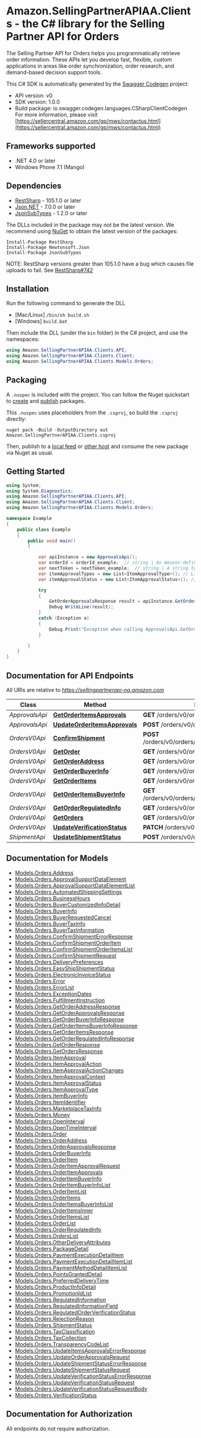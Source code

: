 # Amazon.SellingPartnerAPIAA.Clients - the C# library for the Selling Partner API for Orders

The Selling Partner API for Orders helps you programmatically retrieve order information. These APIs let you develop fast, flexible, custom applications in areas like order synchronization, order research, and demand-based decision support tools.

This C# SDK is automatically generated by the [Swagger Codegen](https://github.com/swagger-api/swagger-codegen) project:

- API version: v0
- SDK version: 1.0.0
- Build package: io.swagger.codegen.languages.CSharpClientCodegen
    For more information, please visit [https://sellercentral.amazon.com/gp/mws/contactus.html](https://sellercentral.amazon.com/gp/mws/contactus.html)

<a name="frameworks-supported"></a>
## Frameworks supported
- .NET 4.0 or later
- Windows Phone 7.1 (Mango)

<a name="dependencies"></a>
## Dependencies
- [RestSharp](https://www.nuget.org/packages/RestSharp) - 105.1.0 or later
- [Json.NET](https://www.nuget.org/packages/Newtonsoft.Json/) - 7.0.0 or later
- [JsonSubTypes](https://www.nuget.org/packages/JsonSubTypes/) - 1.2.0 or later

The DLLs included in the package may not be the latest version. We recommend using [NuGet](https://docs.nuget.org/consume/installing-nuget) to obtain the latest version of the packages:
```
Install-Package RestSharp
Install-Package Newtonsoft.Json
Install-Package JsonSubTypes
```

NOTE: RestSharp versions greater than 105.1.0 have a bug which causes file uploads to fail. See [RestSharp#742](https://github.com/restsharp/RestSharp/issues/742)

<a name="installation"></a>
## Installation
Run the following command to generate the DLL
- [Mac/Linux] `/bin/sh build.sh`
- [Windows] `build.bat`

Then include the DLL (under the `bin` folder) in the C# project, and use the namespaces:
```csharp
using Amazon.SellingPartnerAPIAA.Clients.API;
using Amazon.SellingPartnerAPIAA.Clients.Client;
using Amazon.SellingPartnerAPIAA.Clients.Models.Orders;
```
<a name="packaging"></a>
## Packaging

A `.nuspec` is included with the project. You can follow the Nuget quickstart to [create](https://docs.microsoft.com/en-us/nuget/quickstart/create-and-publish-a-package#create-the-package) and [publish](https://docs.microsoft.com/en-us/nuget/quickstart/create-and-publish-a-package#publish-the-package) packages.

This `.nuspec` uses placeholders from the `.csproj`, so build the `.csproj` directly:

```
nuget pack -Build -OutputDirectory out Amazon.SellingPartnerAPIAA.Clients.csproj
```

Then, publish to a [local feed](https://docs.microsoft.com/en-us/nuget/hosting-packages/local-feeds) or [other host](https://docs.microsoft.com/en-us/nuget/hosting-packages/overview) and consume the new package via Nuget as usual.

<a name="getting-started"></a>
## Getting Started

```csharp
using System;
using System.Diagnostics;
using Amazon.SellingPartnerAPIAA.Clients.API;
using Amazon.SellingPartnerAPIAA.Clients.Client;
using Amazon.SellingPartnerAPIAA.Clients.Models.Orders;

namespace Example
{
    public class Example
    {
        public void main()
        {

            var apiInstance = new ApprovalsApi();
            var orderId = orderId_example;  // string | An Amazon-defined order identifier, in 3-7-7 format, e.g. 933-1671587-0818628.
            var nextToken = nextToken_example;  // string | A string token returned in the response of your previous request. (optional) 
            var itemApprovalTypes = new List<ItemApprovalType>(); // List<ItemApprovalType> | When set, only return approvals for items which approval type is contained in the specified approval types. (optional) 
            var itemApprovalStatus = new List<ItemApprovalStatus>(); // List<ItemApprovalStatus> | When set, only return approvals that contain items which approval status is contained in the specified approval status. (optional) 

            try
            {
                GetOrderApprovalsResponse result = apiInstance.GetOrderItemsApprovals(orderId, nextToken, itemApprovalTypes, itemApprovalStatus);
                Debug.WriteLine(result);
            }
            catch (Exception e)
            {
                Debug.Print("Exception when calling ApprovalsApi.GetOrderItemsApprovals: " + e.Message );
            }

        }
    }
}
```

<a name="documentation-for-api-endpoints"></a>
## Documentation for API Endpoints

All URIs are relative to *https://sellingpartnerapi-na.amazon.com*

Class | Method | HTTP request | Description
------------ | ------------- | ------------- | -------------
*ApprovalsApi* | [**GetOrderItemsApprovals**](docs/ApprovalsApi.md#getorderitemsapprovals) | **GET** /orders/v0/orders/{orderId}/approvals | 
*ApprovalsApi* | [**UpdateOrderItemsApprovals**](docs/ApprovalsApi.md#updateorderitemsapprovals) | **POST** /orders/v0/orders/{orderId}/approvals | 
*OrdersV0Api* | [**ConfirmShipment**](docs/OrdersV0Api.md#confirmshipment) | **POST** /orders/v0/orders/{orderId}/shipmentConfirmation | 
*OrdersV0Api* | [**GetOrder**](docs/OrdersV0Api.md#getorder) | **GET** /orders/v0/orders/{orderId} | 
*OrdersV0Api* | [**GetOrderAddress**](docs/OrdersV0Api.md#getorderaddress) | **GET** /orders/v0/orders/{orderId}/address | 
*OrdersV0Api* | [**GetOrderBuyerInfo**](docs/OrdersV0Api.md#getorderbuyerinfo) | **GET** /orders/v0/orders/{orderId}/buyerInfo | 
*OrdersV0Api* | [**GetOrderItems**](docs/OrdersV0Api.md#getorderitems) | **GET** /orders/v0/orders/{orderId}/orderItems | 
*OrdersV0Api* | [**GetOrderItemsBuyerInfo**](docs/OrdersV0Api.md#getorderitemsbuyerinfo) | **GET** /orders/v0/orders/{orderId}/orderItems/buyerInfo | 
*OrdersV0Api* | [**GetOrderRegulatedInfo**](docs/OrdersV0Api.md#getorderregulatedinfo) | **GET** /orders/v0/orders/{orderId}/regulatedInfo | 
*OrdersV0Api* | [**GetOrders**](docs/OrdersV0Api.md#getorders) | **GET** /orders/v0/orders | 
*OrdersV0Api* | [**UpdateVerificationStatus**](docs/OrdersV0Api.md#updateverificationstatus) | **PATCH** /orders/v0/orders/{orderId}/regulatedInfo | 
*ShipmentApi* | [**UpdateShipmentStatus**](docs/ShipmentApi.md#updateshipmentstatus) | **POST** /orders/v0/orders/{orderId}/shipment | 


<a name="documentation-for-models"></a>
## Documentation for Models

 - [Models.Orders.Address](docs/Address.md)
 - [Models.Orders.ApprovalSupportDataElement](docs/ApprovalSupportDataElement.md)
 - [Models.Orders.ApprovalSupportDataElementList](docs/ApprovalSupportDataElementList.md)
 - [Models.Orders.AutomatedShippingSettings](docs/AutomatedShippingSettings.md)
 - [Models.Orders.BusinessHours](docs/BusinessHours.md)
 - [Models.Orders.BuyerCustomizedInfoDetail](docs/BuyerCustomizedInfoDetail.md)
 - [Models.Orders.BuyerInfo](docs/BuyerInfo.md)
 - [Models.Orders.BuyerRequestedCancel](docs/BuyerRequestedCancel.md)
 - [Models.Orders.BuyerTaxInfo](docs/BuyerTaxInfo.md)
 - [Models.Orders.BuyerTaxInformation](docs/BuyerTaxInformation.md)
 - [Models.Orders.ConfirmShipmentErrorResponse](docs/ConfirmShipmentErrorResponse.md)
 - [Models.Orders.ConfirmShipmentOrderItem](docs/ConfirmShipmentOrderItem.md)
 - [Models.Orders.ConfirmShipmentOrderItemsList](docs/ConfirmShipmentOrderItemsList.md)
 - [Models.Orders.ConfirmShipmentRequest](docs/ConfirmShipmentRequest.md)
 - [Models.Orders.DeliveryPreferences](docs/DeliveryPreferences.md)
 - [Models.Orders.EasyShipShipmentStatus](docs/EasyShipShipmentStatus.md)
 - [Models.Orders.ElectronicInvoiceStatus](docs/ElectronicInvoiceStatus.md)
 - [Models.Orders.Error](docs/Error.md)
 - [Models.Orders.ErrorList](docs/ErrorList.md)
 - [Models.Orders.ExceptionDates](docs/ExceptionDates.md)
 - [Models.Orders.FulfillmentInstruction](docs/FulfillmentInstruction.md)
 - [Models.Orders.GetOrderAddressResponse](docs/GetOrderAddressResponse.md)
 - [Models.Orders.GetOrderApprovalsResponse](docs/GetOrderApprovalsResponse.md)
 - [Models.Orders.GetOrderBuyerInfoResponse](docs/GetOrderBuyerInfoResponse.md)
 - [Models.Orders.GetOrderItemsBuyerInfoResponse](docs/GetOrderItemsBuyerInfoResponse.md)
 - [Models.Orders.GetOrderItemsResponse](docs/GetOrderItemsResponse.md)
 - [Models.Orders.GetOrderRegulatedInfoResponse](docs/GetOrderRegulatedInfoResponse.md)
 - [Models.Orders.GetOrderResponse](docs/GetOrderResponse.md)
 - [Models.Orders.GetOrdersResponse](docs/GetOrdersResponse.md)
 - [Models.Orders.ItemApproval](docs/ItemApproval.md)
 - [Models.Orders.ItemApprovalAction](docs/ItemApprovalAction.md)
 - [Models.Orders.ItemApprovalActionChanges](docs/ItemApprovalActionChanges.md)
 - [Models.Orders.ItemApprovalContext](docs/ItemApprovalContext.md)
 - [Models.Orders.ItemApprovalStatus](docs/ItemApprovalStatus.md)
 - [Models.Orders.ItemApprovalType](docs/ItemApprovalType.md)
 - [Models.Orders.ItemBuyerInfo](docs/ItemBuyerInfo.md)
 - [Models.Orders.ItemIdentifier](docs/ItemIdentifier.md)
 - [Models.Orders.MarketplaceTaxInfo](docs/MarketplaceTaxInfo.md)
 - [Models.Orders.Money](docs/Money.md)
 - [Models.Orders.OpenInterval](docs/OpenInterval.md)
 - [Models.Orders.OpenTimeInterval](docs/OpenTimeInterval.md)
 - [Models.Orders.Order](docs/Order.md)
 - [Models.Orders.OrderAddress](docs/OrderAddress.md)
 - [Models.Orders.OrderApprovalsResponse](docs/OrderApprovalsResponse.md)
 - [Models.Orders.OrderBuyerInfo](docs/OrderBuyerInfo.md)
 - [Models.Orders.OrderItem](docs/OrderItem.md)
 - [Models.Orders.OrderItemApprovalRequest](docs/OrderItemApprovalRequest.md)
 - [Models.Orders.OrderItemApprovals](docs/OrderItemApprovals.md)
 - [Models.Orders.OrderItemBuyerInfo](docs/OrderItemBuyerInfo.md)
 - [Models.Orders.OrderItemBuyerInfoList](docs/OrderItemBuyerInfoList.md)
 - [Models.Orders.OrderItemList](docs/OrderItemList.md)
 - [Models.Orders.OrderItems](docs/OrderItems.md)
 - [Models.Orders.OrderItemsBuyerInfoList](docs/OrderItemsBuyerInfoList.md)
 - [Models.Orders.OrderItemsInner](docs/OrderItemsInner.md)
 - [Models.Orders.OrderItemsList](docs/OrderItemsList.md)
 - [Models.Orders.OrderList](docs/OrderList.md)
 - [Models.Orders.OrderRegulatedInfo](docs/OrderRegulatedInfo.md)
 - [Models.Orders.OrdersList](docs/OrdersList.md)
 - [Models.Orders.OtherDeliveryAttributes](docs/OtherDeliveryAttributes.md)
 - [Models.Orders.PackageDetail](docs/PackageDetail.md)
 - [Models.Orders.PaymentExecutionDetailItem](docs/PaymentExecutionDetailItem.md)
 - [Models.Orders.PaymentExecutionDetailItemList](docs/PaymentExecutionDetailItemList.md)
 - [Models.Orders.PaymentMethodDetailItemList](docs/PaymentMethodDetailItemList.md)
 - [Models.Orders.PointsGrantedDetail](docs/PointsGrantedDetail.md)
 - [Models.Orders.PreferredDeliveryTime](docs/PreferredDeliveryTime.md)
 - [Models.Orders.ProductInfoDetail](docs/ProductInfoDetail.md)
 - [Models.Orders.PromotionIdList](docs/PromotionIdList.md)
 - [Models.Orders.RegulatedInformation](docs/RegulatedInformation.md)
 - [Models.Orders.RegulatedInformationField](docs/RegulatedInformationField.md)
 - [Models.Orders.RegulatedOrderVerificationStatus](docs/RegulatedOrderVerificationStatus.md)
 - [Models.Orders.RejectionReason](docs/RejectionReason.md)
 - [Models.Orders.ShipmentStatus](docs/ShipmentStatus.md)
 - [Models.Orders.TaxClassification](docs/TaxClassification.md)
 - [Models.Orders.TaxCollection](docs/TaxCollection.md)
 - [Models.Orders.TransparencyCodeList](docs/TransparencyCodeList.md)
 - [Models.Orders.UpdateItemsApprovalsErrorResponse](docs/UpdateItemsApprovalsErrorResponse.md)
 - [Models.Orders.UpdateOrderApprovalsRequest](docs/UpdateOrderApprovalsRequest.md)
 - [Models.Orders.UpdateShipmentStatusErrorResponse](docs/UpdateShipmentStatusErrorResponse.md)
 - [Models.Orders.UpdateShipmentStatusRequest](docs/UpdateShipmentStatusRequest.md)
 - [Models.Orders.UpdateVerificationStatusErrorResponse](docs/UpdateVerificationStatusErrorResponse.md)
 - [Models.Orders.UpdateVerificationStatusRequest](docs/UpdateVerificationStatusRequest.md)
 - [Models.Orders.UpdateVerificationStatusRequestBody](docs/UpdateVerificationStatusRequestBody.md)
 - [Models.Orders.VerificationStatus](docs/VerificationStatus.md)


<a name="documentation-for-authorization"></a>
## Documentation for Authorization

All endpoints do not require authorization.
